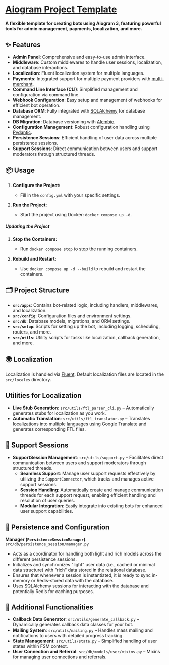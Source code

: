 # [Aiogram Project Template](https://github.com/taimast/AiogramTemplate)

**A flexible template for creating bots using Aiogram 3, featuring powerful tools for admin management, payments, localization, and more.**

## ✨ Features

- **Admin Panel**: Comprehensive and easy-to-use admin interface.
- **Middleware**: Custom middlewares to handle user sessions, localization, and database interactions.
- **Localization**: Fluent localization system for multiple languages.
- **Payments**: Integrated support for multiple payment providers with [multi-merchant](https://github.com/taimast/multi-merchant).
- **Command Line Interface (CLI)**: Simplified management and configuration via command line.
- **Webhook Configuration**: Easy setup and management of webhooks for efficient bot operation.
- **Database ORM**: Fully integrated with [SQLAlchemy](https://github.com/sqlalchemy/sqlalchemy) for database management.
- **DB Migration**: Database versioning with [Alembic](https://github.com/sqlalchemy/alembic).
- **Configuration Management**: Robust configuration handling using [Pydantic](https://github.com/pydantic/pydantic).
- **Persistence Sessions**: Efficient handling of user data across multiple persistence sessions.
- **Support Sessions**: Direct communication between users and support moderators through structured threads.

## 📦 Usage
1. **Configure the Project:**
   - Fill in the `config.yml` with your specific settings.

2. **Run the Project:**
   - Start the project using Docker: `docker compose up -d`.

##### Updating the Project
1. **Stop the Containers:**
   - Run `docker compose stop` to stop the running containers.

2. **Rebuild and Restart:**
   - Use `docker compose up -d --build` to rebuild and restart the containers.

## 🗂️ Project Structure

- **`src/apps`**: Contains bot-related logic, including handlers, middlewares, and localization.
- **`src/config`**: Configuration files and environment settings.
- **`src/db`**: Database models, migrations, and ORM settings.
- **`src/setup`**: Scripts for setting up the bot, including logging, scheduling, routers, and more.
- **`src/utils`**: Utility scripts for tasks like localization, callback generation, and more.

## 🌍 Localization

Localization is handled via [Fluent](https://projectfluent.org/fluent/guide). Default localization files are located in the `src/locales` directory.

## Utilities for Localization

- **Live Stub Generation**: `src/utils/ftl_parser_cli.py` – Automatically generates stubs for localization as you work.
- **Automatic Translation**: `src/utils/ftl_translator.py` – Translates localizations into multiple languages using Google Translate and generates corresponding FTL files.


## 🔧 Support Sessions
- **SupportSession Management**: `src/utils/support.py` – Facilitates direct communication between users and support moderators through structured threads.
  - **Seamless Support**: Manage user support requests effectively by utilizing the `SupportConnector`, which tracks and manages active support sessions.
  - **Session Handling**: Automatically create and manage communication threads for each support request, enabling efficient handling and resolution of user queries.
  - **Modular Integration**: Easily integrate into existing bots for enhanced user support capabilities.


## 💾 Persistence and Configuration
**Manager (`PersistenceSessionManager`)**: `src/db/persistence_session/manager.py`
   - Acts as a coordinator for handling both light and rich models across the different persistence sessions.
   - Initializes and synchronizes "light" user data (i.e., cached or minimal data structure) with "rich" data stored in the relational database.
   - Ensures that whenever a session is instantiated, it is ready to sync in-memory or Redis-stored data with the database.
   - Uses SQLAlchemy sessions for interacting with the database and potentially Redis for caching purposes.


## 🚀 Additional Functionalities

- **Callback Data Generator**: `src/utils/generate_callback.py` – Dynamically generates callback data classes for your bot.
- **Mailing System**: `src/utils/mailing.py` – Handles mass mailing and notifications to users with detailed progress tracking.
- **State Management**: `src/utils/state.py` – Simplified handling of user states within FSM context.
- **User Connection and Referral**: `src/db/models/user/mixins.py` – Mixins for managing user connections and referrals.
